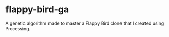 # flappy-bird-ga
A genetic algorithm made to master a Flappy Bird clone that I created using Processing.
